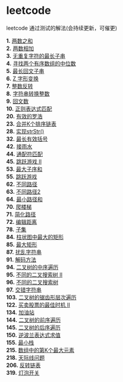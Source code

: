 # leetcode
leetcode 通过测试的解法(会持续更新，可催更)

**1.** [两数之和](https://github.com/rogueKangaroo/leetcode/blob/master/simple/1_two_sum.go) </br>
**2.** [两数相加](https://github.com/rogueKangaroo/leetcode/blob/master/medium/2_add_two_numbers) </br>
**3.** [无重复字符的最长子串](https://github.com/rogueKangaroo/leetcode/blob/master/medium/3_length_of_longest_substring) </br>
**4.** [寻找两个有序数组的中位数](https://github.com/rogueKangaroo/leetcode/blob/master/hard/4_find_median_sorted_arrays) </br>
**5.** [最长回文子串](https://github.com/rogueKangaroo/leetcode/blob/master/medium/5_longest_palindrome) </br>
**6.** [Z 字形变换](https://github.com/rogueKangaroo/leetcode/blob/master/medium/6_z_convert) </br>
**7.** [整数反转](https://github.com/rogueKangaroo/leetcode/blob/master/simple/7_int_reverse) </br>
**8.** [字符串转换整数](https://github.com/rogueKangaroo/leetcode/blob/master/medium/8_my_atoi) </br>
**9.** [回文数](https://github.com/rogueKangaroo/leetcode/blob/master/simple/9_is_palindrome) </br>
**10.** [正则表达式匹配](https://github.com/rogueKangaroo/leetcode/blob/master/hard/10_is_match) </br>
**20.** [有效的罗浩](https://github.com/rogueKangaroo/leetcode/blob/master/simple/20_is_valid) </br>
**23.** [合并K个排序链表](https://github.com/rogueKangaroo/leetcode/blob/master/hard/23_merge_k_lists) </br>
**28.** [实现strStr()](https://github.com/rogueKangaroo/leetcode/blob/master/hard/28_str_str) </br>
**32.** [最长有效括号](https://github.com/rogueKangaroo/leetcode/blob/master/hard/32_longest_valid_parentheses) </br>
**42.** [接雨水](https://github.com/rogueKangaroo/leetcode/blob/master/hard/42_trap) </br>
**44.** [通配符匹配](https://github.com/rogueKangaroo/leetcode/blob/master/hard/44_is_match) </br>
**45.** [跳跃游戏 II](https://github.com/rogueKangaroo/leetcode/blob/master/hard/45_jump) </br>
**53.** [最大子序和](https://github.com/rogueKangaroo/leetcode/blob/master/simple/53_max_sub_array) </br>
**55.** [跳跃游戏](https://github.com/rogueKangaroo/leetcode/blob/master/medium/55_can_jump) </br>
**62.** [不同路径](https://github.com/rogueKangaroo/leetcode/blob/master/medium/62_unique_paths) </br>
**63.** [不同路径2](https://github.com/rogueKangaroo/leetcode/blob/master/medium/63_unique_paths_with_obstacles) </br>
**64.** [最小路径和](https://github.com/rogueKangaroo/leetcode/blob/master/medium/64_min_path_sum) </br>
**70.** [爬楼梯](https://github.com/rogueKangaroo/leetcode/blob/master/simple/70_climb_stairs) </br>
**71.** [简化路径](https://github.com/rogueKangaroo/leetcode/blob/master/medium/71_simplify_path) </br>
**72.** [编辑距离](https://github.com/rogueKangaroo/leetcode/blob/master/hard/72_min_distance) </br>
**78.** [子集](https://github.com/rogueKangaroo/leetcode/blob/master/medium/78_subsets) </br>
**84.** [柱状图中最大的矩形](https://github.com/rogueKangaroo/leetcode/blob/master/hard/84_largest_rectangle_area) </br>
**85.** [最大矩形](https://github.com/rogueKangaroo/leetcode/blob/master/hard/85_maximal_rectangle) </br>
**87.** [扰乱字符串](https://github.com/rogueKangaroo/leetcode/blob/master/hard/87_is_scramble) </br>
**91.** [解码方法](https://github.com/rogueKangaroo/leetcode/blob/master/medium/91_num_decodings) </br>
**94.** [二叉树的中序遍历](https://github.com/rogueKangaroo/leetcode/blob/master/medium/94_inorder_traversal) </br>
**95.** [不同的二叉搜索树 II](https://github.com/rogueKangaroo/leetcode/blob/master/medium/95_generate_trees) </br>
**96.** [不同的二叉搜索树](https://github.com/rogueKangaroo/leetcode/blob/master/medium/96_generate_trees) </br>
**97.** [交错字符串](https://github.com/rogueKangaroo/leetcode/blob/master/hard/97_is_interleave) </br>
**103.** [二叉树的锯齿形层次遍历](https://github.com/rogueKangaroo/leetcode/blob/master/medium/103_zigzag_level_order) </br>
**122.** [买卖股票的最佳时机 II](https://github.com/rogueKangaroo/leetcode/blob/master/simple/122_max_profit) </br>
**134.** [加油站](https://github.com/rogueKangaroo/leetcode/blob/master/medium/134_can_complete_circuit) </br>
**144.** [二叉树的前序遍历](https://github.com/rogueKangaroo/leetcode/blob/master/medium/144_preorder_traversal) </br>
**145.** [二叉树的后序遍历](https://github.com/rogueKangaroo/leetcode/blob/master/hard/145_postorder_traversal) </br>
**150.** [逆波兰表达式求值](https://github.com/rogueKangaroo/leetcode/blob/master/medium/150_eval_RPN) </br>
**155.** [最小栈](https://github.com/rogueKangaroo/leetcode/blob/master/simple/155_min_stack) </br>
**215.** [数组中的第K个最大元素](https://github.com/rogueKangaroo/leetcode/blob/master/medium/215_find_kth_largest) </br>
**218.** [天际线问题](https://github.com/rogueKangaroo/leetcode/blob/master/hard/218_get_skyline) </br>
**206.** [反转链表](https://github.com/rogueKangaroo/leetcode/blob/master/simple/206_reverse_list) </br>
**319.** [灯泡开关](https://github.com/rogueKangaroo/leetcode/blob/master/medium/319_bulb_switch) </br>
